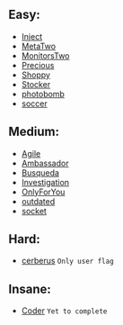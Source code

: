 ## Easy:

  - [Inject](https://f41zk4r1m.github.io/HackTheBox/Inject)
  - [MetaTwo](https://f41zk4r1m.github.io/HackTheBox/MetaTwo)
  - [MonitorsTwo](https://f41zk4r1m.github.io/HackTheBox/MonitorsTwo)
  - [Precious](https://f41zk4r1m.github.io/HackTheBox/Precious)
  - [Shoppy](https://f41zk4r1m.github.io/HackTheBox/Shoppy)
  - [Stocker](https://f41zk4r1m.github.io/HackTheBox/Stocker)
  - [photobomb](https://f41zk4r1m.github.io/HackTheBox/photobomb)
  - [soccer](https://f41zk4r1m.github.io/HackTheBox/soccer)



## Medium:

  - [Agile](https://f41zk4r1m.github.io/HackTheBox/Agile)
  - [Ambassador](https://f41zk4r1m.github.io/HackTheBox/Ambassador)
  - [Busqueda](https://f41zk4r1m.github.io/HackTheBox/Busqueda)
  - [Investigation](https://f41zk4r1m.github.io/HackTheBox/Investigation)
  - [OnlyForYou](https://f41zk4r1m.github.io/HackTheBox/OnlyForYou)
  - [outdated](https://f41zk4r1m.github.io/HackTheBox/outdated)
  - [socket](https://f41zk4r1m.github.io/HackTheBox/socket)

## Hard:

  - [cerberus](https://f41zk4r1m.github.io/HackTheBox/cerberus) ```Only user flag```

## Insane:

  - [Coder](https://f41zk4r1m.github.io/HackTheBox/Coder) ```Yet to complete```
